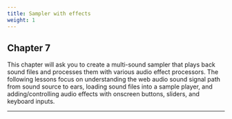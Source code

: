 ```yaml
---
title: Sampler with effects
weight: 1
---
```

## Chapter 7

This chapter will ask you to create a multi-sound sampler that plays back sound files and processes them with various audio effect processors. The following lessons focus on understanding the web audio sound signal path from sound source to ears, loading sound files into a sample player, and adding/controlling audio effects with onscreen buttons, sliders, and keyboard inputs.

---
